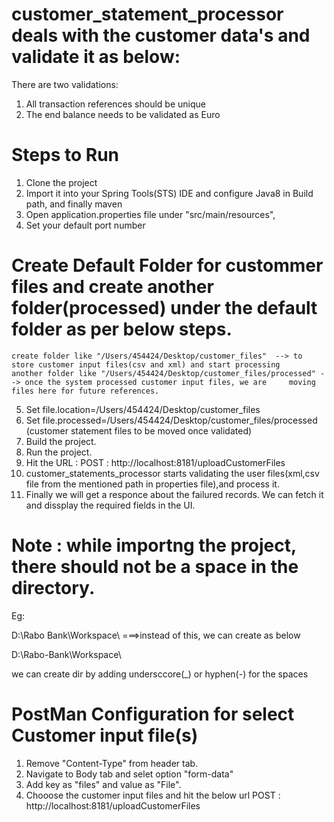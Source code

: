 # customer_statement_processor deals with the customer data's and validate it as below:
There are two validations:
  1. All transaction references should be unique
  2. The end balance needs to be validated as Euro
  
  
# Steps to Run
 1. Clone the project
 2. Import it into your Spring Tools(STS) IDE and configure Java8 in Build path, and finally maven
 3. Open application.properties file under "src/main/resources",
 4. Set your default port number
 
# Create Default Folder for custommer files and create another folder(processed) under the default folder as per below steps.
	create folder like "/Users/454424/Desktop/customer_files"  --> to store customer input files(csv and xml) and start processing 
	another folder like "/Users/454424/Desktop/customer_files/processed" --> once the system processed customer input files, we are 	moving files here for future references.
	
 5. Set file.location=/Users/454424/Desktop/customer_files 
 6. Set file.processed=/Users/454424/Desktop/customer_files/processed (customer statement files to be moved once validated) 
 7. Build the project.
 8. Run the project.
 9. Hit the URL : POST :  http://localhost:8181/uploadCustomerFiles         
 10. customer_statements_processor starts validating the user files(xml,csv file from the mentioned path in properties file),and 
     process it. 
 11. Finally we will get a responce about the failured records. We can fetch it and dissplay the required fields in the UI.
  
 # Note : while importng the project, there should not be a space in the directory.
Eg: 

D:\Rabo Bank\Workspace\ ===>instead of this, we can create as below

D:\Rabo-Bank\Workspace\

we can create dir by adding undersccore(_) or hyphen(-) for the spaces 
  
# PostMan Configuration for select Customer input file(s)
1. Remove "Content-Type" from header tab.
2. Navigate to Body tab and selet option "form-data"
3. Add key as "files" and value as "File".
4. Chooose the customer input files and hit the below url
	POST :  http://localhost:8181/uploadCustomerFiles    

